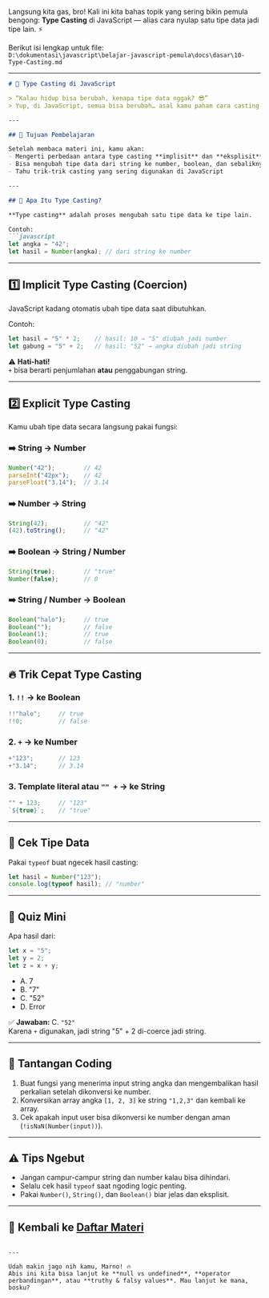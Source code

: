 Langsung kita gas, bro! Kali ini kita bahas topik yang sering bikin pemula bengong: **Type Casting** di JavaScript — alias cara nyulap satu tipe data jadi tipe lain. ⚡

Berikut isi lengkap untuk file:  
`D:\dokumentasi\javascript\belajar-javascript-pemula\docs\dasar\10-Type-Casting.md`

---

```markdown
# 🔄 Type Casting di JavaScript

> “Kalau hidup bisa berubah, kenapa tipe data nggak? 😎”  
> Yup, di JavaScript, semua bisa berubah… asal kamu paham cara casting-nya!

---

## 🎯 Tujuan Pembelajaran

Setelah membaca materi ini, kamu akan:
- Mengerti perbedaan antara type casting **implisit** dan **eksplisit**
- Bisa mengubah tipe data dari string ke number, boolean, dan sebaliknya
- Tahu trik-trik casting yang sering digunakan di JavaScript

---

## 🧠 Apa Itu Type Casting?

**Type casting** adalah proses mengubah satu tipe data ke tipe lain.

Contoh:
```javascript
let angka = "42";
let hasil = Number(angka); // dari string ke number
```

---

## 1️⃣ Implicit Type Casting (Coercion)

JavaScript kadang otomatis ubah tipe data saat dibutuhkan.

Contoh:
```javascript
let hasil = "5" * 2;    // hasil: 10 → "5" diubah jadi number
let gabung = "5" + 2;   // hasil: "52" → angka diubah jadi string
```

⚠️ **Hati-hati!**  
`+` bisa berarti penjumlahan **atau** penggabungan string.

---

## 2️⃣ Explicit Type Casting

Kamu ubah tipe data secara langsung pakai fungsi:

### ➡️ String → Number

```javascript
Number("42");        // 42
parseInt("42px");    // 42
parseFloat("3.14");  // 3.14
```

### ➡️ Number → String

```javascript
String(42);          // "42"
(42).toString();     // "42"
```

### ➡️ Boolean → String / Number

```javascript
String(true);        // "true"
Number(false);       // 0
```

### ➡️ String / Number → Boolean

```javascript
Boolean("halo");     // true
Boolean("");         // false
Boolean(1);          // true
Boolean(0);          // false
```

---

## 🔥 Trik Cepat Type Casting

### 1. `!!` → ke Boolean

```javascript
!!"halo";     // true
!!0;          // false
```

### 2. `+` → ke Number

```javascript
+"123";       // 123
+"3.14";      // 3.14
```

### 3. Template literal atau `"" +` → ke String

```javascript
"" + 123;     // "123"
`${true}`;    // "true"
```

---

## 🧪 Cek Tipe Data

Pakai `typeof` buat ngecek hasil casting:

```javascript
let hasil = Number("123");
console.log(typeof hasil); // "number"
```

---

## 🧠 Quiz Mini

Apa hasil dari:

```javascript
let x = "5";
let y = 2;
let z = x + y;
```

- A. 7  
- B. "7"  
- C. "52"  
- D. Error

✅ **Jawaban:** C. `"52"`  
Karena `+` digunakan, jadi string "5" + 2 di-coerce jadi string.

---

## 💪 Tantangan Coding

1. Buat fungsi yang menerima input string angka dan mengembalikan hasil perkalian setelah dikonversi ke number.
2. Konversikan array angka `[1, 2, 3]` ke string `"1,2,3"` dan kembali ke array.
3. Cek apakah input user bisa dikonversi ke number dengan aman (`!isNaN(Number(input))`).

---

## ⚠️ Tips Ngebut

- Jangan campur-campur string dan number kalau bisa dihindari.
- Selalu cek hasil `typeof` saat ngoding logic penting.
- Pakai `Number()`, `String()`, dan `Boolean()` biar jelas dan eksplisit.

---

## 🔁 Kembali ke [Daftar Materi](../../index.md)
```

---

Udah makin jago nih kamu, Marno! 🔥  
Abis ini kita bisa lanjut ke **null vs undefined**, **operator perbandingan**, atau **truthy & falsy values**. Mau lanjut ke mana, bosku?